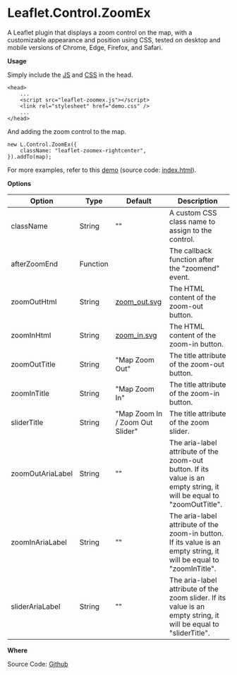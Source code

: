 # Leaflet.Control.ZoomEx

A Leaflet plugin that displays a zoom control on the map, with a customizable appearance and position using CSS, tested on desktop and mobile versions of Chrome, Edge, Firefox, and Safari.

**Usage**

Simply include the [JS](https://github.com/mfhsieh/leaflet-zoomex/blob/main/src/leaflet-zoomex.js) and [CSS](https://github.com/mfhsieh/leaflet-zoomex/blob/main/examples/demo.css) in the head.

```
<head>
    ...
    <script src="leaflet-zoomex.js"></script>
    <link rel="stylesheet" href="demo.css" />
    ...
</head>
```

And adding the zoom control to the map.

```
new L.Control.ZoomEx({
    className: "leaflet-zoomex-rightcenter",
}).addTo(map);
```

For more examples, refer to this [demo](https://mfhsieh.github.io/leaflet-zoomex/) (source code: [index.html](https://github.com/mfhsieh/leaflet-zoomex/blob/main/index.html)).

**Options**

| Option           | Type     | Default                                                                                 | Description                                                                                                           |
| ---------------- | -------- | --------------------------------------------------------------------------------------- | --------------------------------------------------------------------------------------------------------------------- |
| className        | String   | ""                                                                                      | A custom CSS class name to assign to the control.                                                                     |
| afterZoomEnd     | Function |                                                                                         | The callback function after the "zoomend" event.                                                                      |
| zoomOutHtml      | String   | [zoom_out.svg](https://github.com/mfhsieh/leaflet-zoomex/blob/main/images/zoom_out.svg) | The HTML content of the zoom-out button.                                                                              |
| zoomInHtml       | String   | [zoom_in.svg](https://github.com/mfhsieh/leaflet-zoomex/blob/main/images/zoom_in.svg)   | The HTML content of the zoom-in button.                                                                               |
| zoomOutTitle     | String   | "Map Zoom Out"                                                                          | The title attribute of the zoom-out button.                                                                           |
| zoomInTitle      | String   | "Map Zoom In"                                                                           | The title attribute of the zoom-in button.                                                                            |
| sliderTitle      | String   | "Map Zoom In / Zoom Out Slider"                                                         | The title attribute of the zoom slider.                                                                               |
| zoomOutAriaLabel | String   | ""                                                                                      | The aria-label attribute of the zoom-out button. If its value is an empty string, it will be equal to "zoomOutTitle". |
| zoomInAriaLabel  | String   | ""                                                                                      | The aria-label attribute of the zoom-in button.  If its value is an empty string, it will be equal to "zoomInTitle".  |
| sliderAriaLabel  | String   | ""                                                                                      | The aria-label attribute of the zoom slider.  If its value is an empty string, it will be equal to "sliderTitle".     |

**Where**

Source Code: [Github](https://github.com/mfhsieh/leaflet-zoomex)